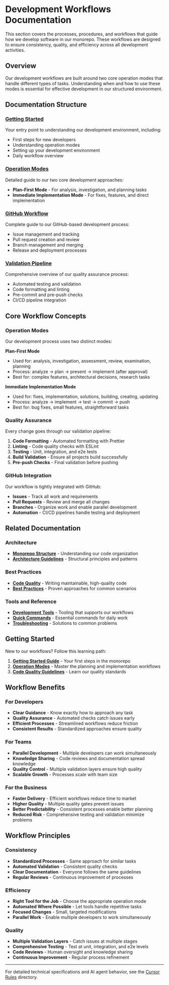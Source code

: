 # Development Workflows Documentation

This section covers the processes, procedures, and workflows that guide how we develop software in our monorepo. These workflows are designed to ensure consistency, quality, and efficiency across all development activities.

## Overview

Our development workflows are built around two core operation modes that handle different types of tasks. Understanding when and how to use these modes is essential for effective development in our structured environment.

## Documentation Structure

### [Getting Started](./getting-started.md)

Your entry point to understanding our development environment, including:

- First steps for new developers
- Understanding operation modes
- Setting up your development environment
- Daily workflow overview

### [Operation Modes](./operation-modes.md)

Detailed guide to our two core development approaches:

- **Plan-First Mode** - For analysis, investigation, and planning tasks
- **Immediate Implementation Mode** - For fixes, features, and direct implementation

### [GitHub Workflow](./github-workflow.md)

Complete guide to our GitHub-based development process:

- Issue management and tracking
- Pull request creation and review
- Branch management and merging
- Release and deployment processes

### [Validation Pipeline](./validation-pipeline.md)

Comprehensive overview of our quality assurance process:

- Automated testing and validation
- Code formatting and linting
- Pre-commit and pre-push checks
- CI/CD pipeline integration

## Core Workflow Concepts

### Operation Modes

Our development process uses two distinct modes:

**Plan-First Mode**

- Used for: analysis, investigation, assessment, review, examination, planning
- Process: analyze → plan → present → implement (after approval)
- Best for: complex features, architectural decisions, research tasks

**Immediate Implementation Mode**

- Used for: fixes, implementation, solutions, building, creating, updating
- Process: analyze → implement → test → commit → push
- Best for: bug fixes, small features, straightforward tasks

### Quality Assurance

Every change goes through our validation pipeline:

1. **Code Formatting** - Automated formatting with Prettier
2. **Linting** - Code quality checks with ESLint
3. **Testing** - Unit, integration, and e2e tests
4. **Build Validation** - Ensure all projects build successfully
5. **Pre-push Checks** - Final validation before pushing

### GitHub Integration

Our workflow is tightly integrated with GitHub:

- **Issues** - Track all work and requirements
- **Pull Requests** - Review and merge all changes
- **Branches** - Organize work and enable parallel development
- **Automation** - CI/CD pipelines handle testing and deployment

## Related Documentation

### Architecture

- **[Monorepo Structure](../architecture/monorepo-structure.md)** - Understanding our code organization
- **[Architecture Guidelines](../architecture/README.md)** - Structural principles and patterns

### Best Practices

- **[Code Quality](../best-practices/code-quality.md)** - Writing maintainable, high-quality code
- **[Best Practices](../best-practices/README.md)** - Proven approaches for common scenarios

### Tools and Reference

- **[Development Tools](../tools/README.md)** - Tooling that supports our workflows
- **[Quick Commands](../reference/quick-commands.md)** - Essential commands for daily work
- **[Troubleshooting](../reference/troubleshooting.md)** - Solutions to common problems

## Getting Started

New to our workflows? Follow this learning path:

1. **[Getting Started Guide](./getting-started.md)** - Your first steps in the monorepo
2. **[Operation Modes](./operation-modes.md)** - Master the planning and implementation workflows
3. **[Code Quality Guidelines](../best-practices/code-quality.md)** - Learn our quality standards

## Workflow Benefits

### For Developers

- **Clear Guidance** - Know exactly how to approach any task
- **Quality Assurance** - Automated checks catch issues early
- **Efficient Processes** - Streamlined workflows reduce friction
- **Consistent Results** - Standardized approaches ensure quality

### For Teams

- **Parallel Development** - Multiple developers can work simultaneously
- **Knowledge Sharing** - Code reviews and documentation spread knowledge
- **Quality Control** - Multiple validation layers ensure high quality
- **Scalable Growth** - Processes scale with team size

### For the Business

- **Faster Delivery** - Efficient workflows reduce time to market
- **Higher Quality** - Multiple quality gates prevent issues
- **Better Predictability** - Consistent processes enable better planning
- **Reduced Risk** - Comprehensive testing and validation minimize problems

## Workflow Principles

### Consistency

- **Standardized Processes** - Same approach for similar tasks
- **Automated Validation** - Consistent quality checks
- **Clear Documentation** - Everyone follows the same guidelines
- **Regular Reviews** - Continuous improvement of processes

### Efficiency

- **Right Tool for the Job** - Choose the appropriate operation mode
- **Automated Where Possible** - Let tools handle repetitive tasks
- **Focused Changes** - Small, targeted modifications
- **Parallel Work** - Enable multiple developers to work simultaneously

### Quality

- **Multiple Validation Layers** - Catch issues at multiple stages
- **Comprehensive Testing** - Test at unit, integration, and e2e levels
- **Code Reviews** - Human oversight and knowledge sharing
- **Continuous Improvement** - Regular process refinement

---

For detailed technical specifications and AI agent behavior, see the [Cursor Rules](../../.cursor/rules/) directory.
